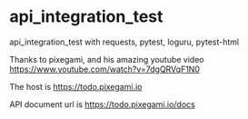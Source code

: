 # api_integration_test
api_integration_test with requests, pytest, loguru, pytest-html

Thanks to pixegami, and his amazing youtube video https://www.youtube.com/watch?v=7dgQRVqF1N0

The host is https://todo.pixegami.io

API document url is https://todo.pixegami.io/docs


